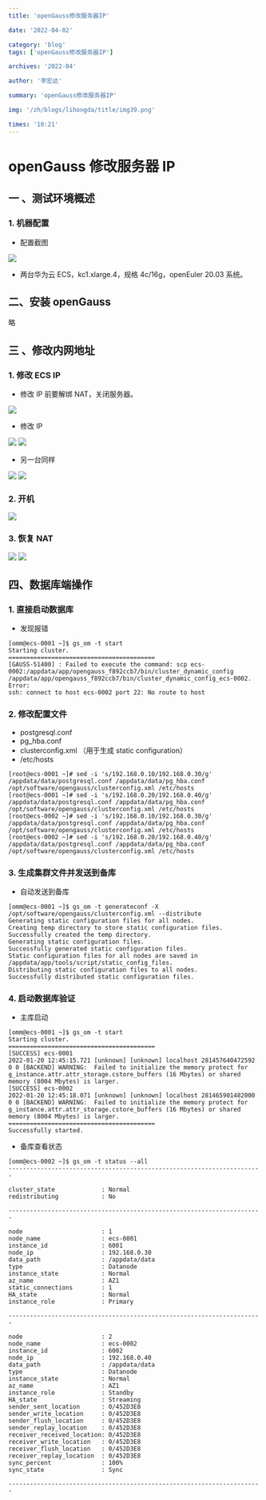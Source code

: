 ```yaml
---
title: 'openGauss修改服务器IP'

date: '2022-04-02'

category: 'blog'
tags: ['openGauss修改服务器IP']

archives: '2022-04'

author: '李宏达'

summary: 'openGauss修改服务器IP'

img: '/zh/blogs/lihongda/title/img39.png'

times: '10:21'
---
```


# openGauss 修改服务器 IP

## 一 、测试环境概述

### 1. 机器配置

- 配置截图

<img src='https://oss-emcsprod-public.modb.pro/image/editor/20220120-4af715e1-5acd-480e-bb55-ebb6ca39db6b.png'>

- 两台华为云 ECS，kc1.xlarge.4，规格 4c/16g，openEuler 20.03 系统。

## 二、安装 openGauss

略

## 三 、修改内网地址

### 1. 修改 ECS IP

- 修改 IP 前要解绑 NAT，关闭服务器。

<img src='https://oss-emcsprod-public.modb.pro/image/editor/20220120-a7023299-d549-4938-bb5c-7ad7c1072ec7.png'>

- 修改 IP

<img src='https://oss-emcsprod-public.modb.pro/image/editor/20220120-66f736f3-7f49-49b0-bfda-0d1c5f24609e.png'>

<img src='https://oss-emcsprod-public.modb.pro/image/editor/20220120-23eab59b-c7cd-4c57-a26f-769891339c0e.png'>

- 另一台同样

<img src='https://oss-emcsprod-public.modb.pro/image/editor/20220120-c3c39dfb-97db-4ce1-9056-aee9fea6f66b.png'>

<img src='https://oss-emcsprod-public.modb.pro/image/editor/20220120-5843c6be-af18-4615-838c-1ffb31ff7d10.png'>

### 2. 开机

<img src='https://oss-emcsprod-public.modb.pro/image/editor/20220120-5c40c9ab-4c7f-46de-bfc8-f025a4429e4c.png'>

### 3. 恢复 NAT

<img src='https://oss-emcsprod-public.modb.pro/image/editor/20220120-a6dc3156-5f15-45a0-ac2b-28c58ecff3d5.png'>

<img src='https://oss-emcsprod-public.modb.pro/image/editor/20220120-e8c9fb70-ed6c-4482-9218-794eb98e40b5.png'>

## 四、数据库端操作

### 1. 直接启动数据库

- 发现报错

```
[omm@ecs-0001 ~]$ gs_om -t start
Starting cluster.
=========================================
[GAUSS-51400] : Failed to execute the command: scp ecs-0002:/appdata/app/opengauss_f892ccb7/bin/cluster_dynamic_config /appdata/app/opengauss_f892ccb7/bin/cluster_dynamic_config_ecs-0002. Error:
ssh: connect to host ecs-0002 port 22: No route to host
```

### 2. 修改配置文件

- postgresql.conf
- pg_hba.conf
- clusterconfig.xml （用于生成 static configuration）
- /etc/hosts

```
[root@ecs-0001 ~]# sed -i 's/192.168.0.10/192.168.0.30/g' /appdata/data/postgresql.conf /appdata/data/pg_hba.conf /opt/software/opengauss/clusterconfig.xml /etc/hosts
[root@ecs-0001 ~]# sed -i 's/192.168.0.20/192.168.0.40/g' /appdata/data/postgresql.conf /appdata/data/pg_hba.conf /opt/software/opengauss/clusterconfig.xml /etc/hosts
[root@ecs-0002 ~]# sed -i 's/192.168.0.10/192.168.0.30/g' /appdata/data/postgresql.conf /appdata/data/pg_hba.conf /opt/software/opengauss/clusterconfig.xml /etc/hosts
[root@ecs-0002 ~]# sed -i 's/192.168.0.20/192.168.0.40/g' /appdata/data/postgresql.conf /appdata/data/pg_hba.conf /opt/software/opengauss/clusterconfig.xml /etc/hosts
```

### 3. 生成集群文件并发送到备库

- 自动发送到备库

```
[omm@ecs-0001 ~]$ gs_om -t generateconf -X /opt/software/opengauss/clusterconfig.xml --distribute
Generating static configuration files for all nodes.
Creating temp directory to store static configuration files.
Successfully created the temp directory.
Generating static configuration files.
Successfully generated static configuration files.
Static configuration files for all nodes are saved in /appdata/app/tools/script/static_config_files.
Distributing static configuration files to all nodes.
Successfully distributed static configuration files.
```

### 4. 启动数据库验证

- 主库启动

```
[omm@ecs-0001 ~]$ gs_om -t start
Starting cluster.
=========================================
[SUCCESS] ecs-0001
2022-01-20 12:45:15.721 [unknown] [unknown] localhost 281457640472592 0 0 [BACKEND] WARNING:  Failed to initialize the memory protect for g_instance.attr.attr_storage.cstore_buffers (16 Mbytes) or shared memory (8004 Mbytes) is larger.
[SUCCESS] ecs-0002
2022-01-20 12:45:18.071 [unknown] [unknown] localhost 281465901482000 0 0 [BACKEND] WARNING:  Failed to initialize the memory protect for g_instance.attr.attr_storage.cstore_buffers (16 Mbytes) or shared memory (8004 Mbytes) is larger.
=========================================
Successfully started.
```

- 备库查看状态

```
[omm@ecs-0002 ~]$ gs_om -t status --all
-----------------------------------------------------------------------

cluster_state             : Normal
redistributing            : No

-----------------------------------------------------------------------

node                      : 1
node_name                 : ecs-0001
instance_id               : 6001
node_ip                   : 192.168.0.30
data_path                 : /appdata/data
type                      : Datanode
instance_state            : Normal
az_name                   : AZ1
static_connections        : 1
HA_state                  : Normal
instance_role             : Primary

-----------------------------------------------------------------------

node                      : 2
node_name                 : ecs-0002
instance_id               : 6002
node_ip                   : 192.168.0.40
data_path                 : /appdata/data
type                      : Datanode
instance_state            : Normal
az_name                   : AZ1
instance_role             : Standby
HA_state                  : Streaming
sender_sent_location      : 0/452D3E8
sender_write_location     : 0/452D3E8
sender_flush_location     : 0/452D3E8
sender_replay_location    : 0/452D3E8
receiver_received_location: 0/452D3E8
receiver_write_location   : 0/452D3E8
receiver_flush_location   : 0/452D3E8
receiver_replay_location  : 0/452D3E8
sync_percent              : 100%
sync_state                : Sync

-----------------------------------------------------------------------
```

